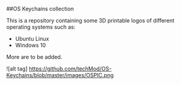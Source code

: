 ##OS Keychains collection

This is a repository containing some 3D printable logos of different operating systems such as:


- Ubuntu Linux
- Windows 10

More are to be added.

![alt tag] https://github.com/techMod/OS-Keychains/blob/master/images/OSPIC.png
